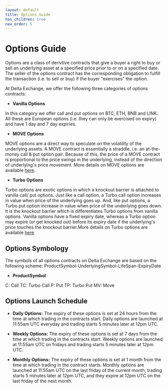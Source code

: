 ```yaml
---
layout: default
title: Options Guide
has_children: true
nav_order: 5
---
```


# Options Guide
Options are a class of derivtive contracts that give a buyer a right to buy or sell an underlying asset at a specified price prior to or on a specified date. The seller of the options contract has the corresponding obligation to fulfill the transaction (i.e. to sell or buy) if the buyer "exercises" the option.

At Delta Exchange, we offer the following three categories of options contracts:

- **Vanilla Options**

 In this category we offer call and put options on BTC, ETH, BNB and LINK. All these are European options (i.e. they can only be exercised on expiry) and have 1 day and 7 day expiries.

- **MOVE Options**

MOVE options are a direct way to speculate on the volatility of the underlying assets. A MOVE contract is essentially a straddle, i.e. an at-the-money call & put option pair. Because of this, the price of a MOVE contract is proportional to the price swings in the underlying, instead of the direction of underlying's price movement. More details on MOVE options are available [here]({{site.baseurl}}/docs/tutorials/move-contracts).

- **Turbo Options**

Turbo options are exotic options in which a knockout barrier is attached to vanilla call/ put options. Just like a call option, a Turbo call option increases in value when price of the underlying goes up. And, like put options, a Turbo put option increase in value when price of the underlying goes down. It is the knockout barrier which is differentiates Turbo options from vanilla options. Vanilla options have a fixed expiry date, whereas a Turbo option may expire (or get knocked out) before its expiry date if the underlying's price touches the knockout barrier.More details on Turbo options are available [here]({{site.baseurl}}/docs/tutorials/turbo-options).

## Options Symbology

The symbols of all options contracts on Delta Exchange are based on the following scheme: ProductSymbol-UnderlyingSymbol-LifeSpan-ExpiryDate

- **ProductSymbol**

C: Call 
TC: Turbo Call
P: Put
TP: Turbo Put
MV: Move





## Options Launch Schedule

- **Daily Options:** The expiry of these options is set at 24 hours from the time at which trading in the contracts start. Daily options are launched at 11:55am UTC everyday and trading starts 5 minutes later at 12pm UTC.

- **Weekly Options:** The expiry of these options is set at 7 days from the time at which trading in the contracts start. Weekly options are launched at 11:55am UTC on fridays and trading starts 5 minutes later at 12pm UTC.

- **Monthly Options:** The expiry of these options is set at 1 month from the time at which trading in the contract starts. Monthly options are launched at 11:55am UTC on the last friday of the current month, trading starts 5 minutes later at 12pm UTC, and they expire at 12pm UTC on the last friday of the next month.


